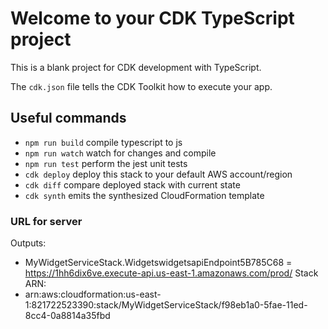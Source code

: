 # Welcome to your CDK TypeScript project

This is a blank project for CDK development with TypeScript.

The `cdk.json` file tells the CDK Toolkit how to execute your app.

## Useful commands

-   `npm run build` compile typescript to js
-   `npm run watch` watch for changes and compile
-   `npm run test` perform the jest unit tests
-   `cdk deploy` deploy this stack to your default AWS account/region
-   `cdk diff` compare deployed stack with current state
-   `cdk synth` emits the synthesized CloudFormation template

### URL for server

Outputs:

-   MyWidgetServiceStack.WidgetswidgetsapiEndpoint5B785C68 = https://1hh6dix6ve.execute-api.us-east-1.amazonaws.com/prod/
    Stack ARN:
-   arn:aws:cloudformation:us-east-1:821722523390:stack/MyWidgetServiceStack/f98eb1a0-5fae-11ed-8cc4-0a8814a35fbd
